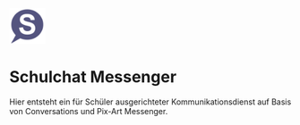 <img src="/art/schulchat/logo.png" width="64" />

# Schulchat Messenger

Hier entsteht ein für Schüler ausgerichteter Kommunikationsdienst auf Basis von Conversations und Pix-Art Messenger.

